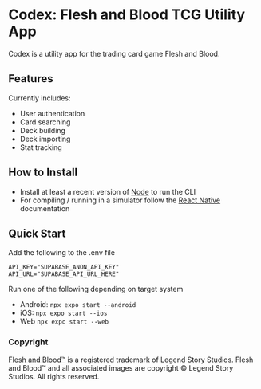 # Codex: Flesh and Blood TCG Utility App

Codex is a utility app for the trading card game Flesh and Blood.

## Features

Currently includes:

- User authentication
- Card searching
- Deck building
- Deck importing
- Stat tracking

## How to Install

- Install at least a recent version of [Node](https://nodejs.org/en) to run the CLI
- For compiling / running in a simulator follow the [React Native](https://reactnative.dev/docs/environment-setup) documentation

## Quick Start

Add the following to the .env file
```
API_KEY="SUPABASE_ANON_API_KEY"
API_URL="SUPABASE_API_URL_HERE"
```

Run one of the following depending on target system

- Android: `npx expo start --android`
- iOS: `npx expo start --ios`
- Web `npx expo start --web`

### Copyright

[Flesh and Blood™](https://fabtcg.com/) is a registered trademark of Legend Story Studios. Flesh and Blood™ and all associated images are copyright © Legend Story Studios. All rights reserved.
